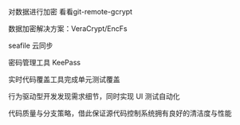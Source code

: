 对数据进行加密
看看git-remote-gcrypt

数据加密解决方案：VeraCrypt/EncFs

seafile 云同步 

密码管理工具 KeePass

实时代码覆盖工具完成单元测试覆盖

行为驱动型开发发现需求细节，同时实现 UI 测试自动化

代码质量与分支策略，借此保证源代码控制系统拥有良好的清洁度与性能